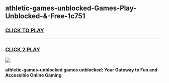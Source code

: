 
## athletic-games-unblocked-Games-Play-Unblocked-&-Free-1c751
<h3>
<a href="https://premium76.site?title=athletic-games-unblocked&ref=24A">CLICK TO PLAY</a></h3>
<hr>

<h3>
<a href="https://premium76.site?title=athletic-games-unblocked&ref=24A">CLICK 2 PLAY</a>
  
</h3>

<a href="https://premium76.site?title=athletic-games-unblocked&ref=24A"><img src="https://clearcache.store/games.png"></a>


**athletic-games-unblocked games unblocked: Your Gateway to Fun and Accessible Online Gaming**
